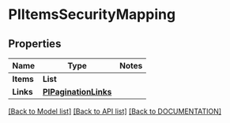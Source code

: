 # PIItemsSecurityMapping

## Properties
Name | Type | Notes
------------ | ------------- | -------------
**Items** | **List<PISecurityMapping>**
**Links** | **[**PIPaginationLinks**](../models/PIPaginationLinks.md)**

[[Back to Model list]](../../DOCUMENTATION.md#documentation-for-models) [[Back to API list]](../../DOCUMENTATION.md#documentation-for-api-endpoints) [[Back to DOCUMENTATION]](../../DOCUMENTATION.md)
